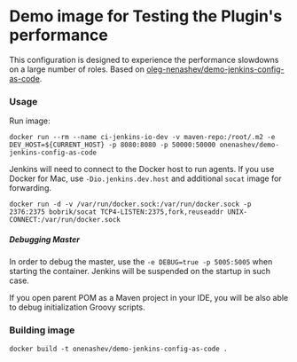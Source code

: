 Demo image for Testing the Plugin's performance
===

This configuration is designed to experience the performance slowdowns on a large number
of roles. Based on [oleg-nenashev/demo-jenkins-config-as-code](https://github.com/oleg-nenashev/demo-jenkins-config-as-code).

### Usage

Run image:

```shell
docker run --rm --name ci-jenkins-io-dev -v maven-repo:/root/.m2 -e DEV_HOST=${CURRENT_HOST} -p 8080:8080 -p 50000:50000 onenashev/demo-jenkins-config-as-code
```

Jenkins will need to connect to the Docker host to run agents.
If you use Docker for Mac, use `-Dio.jenkins.dev.host` and additional `socat` image for forwarding.

```shell
docker run -d -v /var/run/docker.sock:/var/run/docker.sock -p 2376:2375 bobrik/socat TCP4-LISTEN:2375,fork,reuseaddr UNIX-CONNECT:/var/run/docker.sock
```

##### Debugging Master

In order to debug the master, use the `-e DEBUG=true -p 5005:5005` when starting the container.
Jenkins will be suspended on the startup in such case.

If you open parent POM as a Maven project in your IDE, 
you will be also able to debug initialization Groovy scripts.

### Building image

```shell
docker build -t onenashev/demo-jenkins-config-as-code .
```
